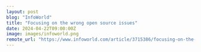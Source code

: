 ```yaml
---
layout: post
blog: "InfoWorld"
title: "Focusing on the wrong open source issues"
date: 2024-04-22T09:00:00Z
image: images/infoworld.png
remote_url: "https://www.infoworld.com/article/3715386/focusing-on-the-wrong-open-source-issues.html#tk.rss_applicationdevelopment"
---
```

